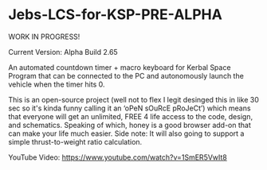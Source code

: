 # Jebs-LCS-for-KSP-PRE-ALPHA
WORK IN PROGRESS!

Current Version: Alpha Build 2.65

An automated countdown timer + macro keyboard for Kerbal Space Program that can be connected to the PC and autonomously launch the vehicle when the timer hits 0.

This is an open-source project (well not to flex I legit desinged this in like 30 sec so it's kinda funny calling it an ‘oPeN sOuRcE pRoJeCt’) which means that everyone will get an unlimited, FREE 4 life access to the code, design, and schematics. Speaking of which, honey is a good browser add-on that can make your life much easier. Side note: It will also going to support a simple thrust-to-weight ratio calculation.

YouTube Video: https://www.youtube.com/watch?v=1SmER5VwIt8
